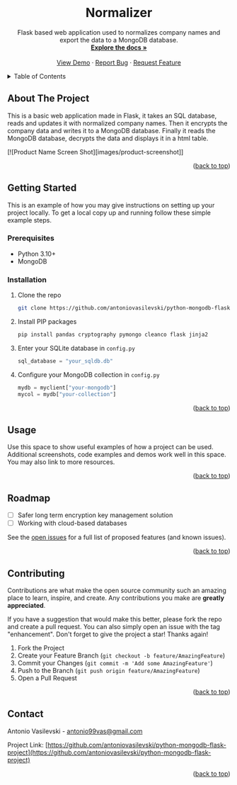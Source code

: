 ﻿<!-- PROJECT LOGO -->
<br />

<h1 align="center">Normalizer</h1>

  <p align="center">
    Flask based web application used to normalizes company names and export the data to a MongoDB database.
    <br />
    <a href="https://github.com/antoniovasilevski/python-mongodb-flask-project"><strong>Explore the docs »</strong></a>
    <br />
    <br />
    <a href="https://github.com/antoniovasilevski/python-mongodb-flask-project">View Demo</a>
    ·
    <a href="https://github.com/antoniovasilevski/python-mongodb-flask-project/issues">Report Bug</a>
    ·
    <a href="https://github.com/antoniovasilevski/python-mongodb-flask-project/issues">Request Feature</a>
  </p>
</div>



<!-- TABLE OF CONTENTS -->
<details>
  <summary>Table of Contents</summary>
  <ol>
    <li>
      <a href="#about-the-project">About The Project</a>
    </li>
    <li>
      <a href="#getting-started">Getting Started</a>
      <ul>
        <li><a href="#prerequisites">Prerequisites</a></li>
        <li><a href="#installation">Installation</a></li>
      </ul>
    </li>
    <li><a href="#usage">Usage</a></li>
    <li><a href="#roadmap">Roadmap</a></li>
    <li><a href="#contributing">Contributing</a></li>
    <li><a href="#license">License</a></li>
    <li><a href="#contact">Contact</a></li>
  </ol>
</details>



<!-- ABOUT THE PROJECT -->
## About The Project

This is a basic web application made in Flask, it takes an SQL database, reads and updates it with normalized company names.
Then it encrypts the company data and writes it to a MongoDB database.
Finally it reads the MongoDB database, decrypts the data and displays it in a html table.

[![Product Name Screen Shot][images/product-screenshot]]

<p align="right">(<a href="#readme-top">back to top</a>)</p>


<!-- GETTING STARTED -->
## Getting Started

This is an example of how you may give instructions on setting up your project locally.
To get a local copy up and running follow these simple example steps.

### Prerequisites

* Python 3.10+
* MongoDB

### Installation

1. Clone the repo
   ```sh
   git clone https://github.com/antoniovasilevski/python-mongodb-flask-project
   ```
2. Install PIP packages
   ```sh
   pip install pandas cryptography pymongo cleanco flask jinja2
   ```
3. Enter your SQLite database in `config.py`
   ```py
   sql_database = "your_sqldb.db"
   ```
4. Configure your MongoDB collection in `config.py`
   ```py
   mydb = myclient["your-mongodb"]
   mycol = mydb["your-collection"]
   ```

<p align="right">(<a href="#readme-top">back to top</a>)</p>



<!-- USAGE EXAMPLES -->
## Usage 
<!-- TODO Finish this -->
Use this space to show useful examples of how a project can be used. Additional screenshots, code examples and demos work well in this space. You may also link to more resources.

<p align="right">(<a href="#readme-top">back to top</a>)</p>



<!-- ROADMAP -->
## Roadmap

- [ ] Safer long term encryption key management solution
- [ ] Working with cloud-based databases

See the [open issues](https://github.com/antoniovasilevski/python-mongodb-flask-project/issues) for a full list of proposed features (and known issues).

<p align="right">(<a href="#readme-top">back to top</a>)</p>



<!-- CONTRIBUTING -->
## Contributing

Contributions are what make the open source community such an amazing place to learn, inspire, and create. Any contributions you make are **greatly appreciated**.

If you have a suggestion that would make this better, please fork the repo and create a pull request. You can also simply open an issue with the tag "enhancement".
Don't forget to give the project a star! Thanks again!

1. Fork the Project
2. Create your Feature Branch (`git checkout -b feature/AmazingFeature`)
3. Commit your Changes (`git commit -m 'Add some AmazingFeature'`)
4. Push to the Branch (`git push origin feature/AmazingFeature`)
5. Open a Pull Request

<p align="right">(<a href="#readme-top">back to top</a>)</p>


<!-- CONTACT -->
## Contact

Antonio Vasilevski - antonio99vas@gmail.com

Project Link: [https://github.com/antoniovasilevski/python-mongodb-flask-project](https://github.com/antoniovasilevski/python-mongodb-flask-project)

<p align="right">(<a href="#readme-top">back to top</a>)</p>



<!-- MARKDOWN LINKS & IMAGES -->
<!-- https://www.markdownguide.org/basic-syntax/#reference-style-links -->
[contributors-shield]: https://img.shields.io/github/contributors/github_username/repo_name.svg?style=for-the-badge
[contributors-url]: https://github.com/antoniovasilevski/python-mongodb-flask-project/graphs/contributors
[forks-shield]: https://img.shields.io/github/forks/github_username/repo_name.svg?style=for-the-badge
[forks-url]: https://github.com/antoniovasilevski/python-mongodb-flask-project/network/members
[stars-shield]: https://img.shields.io/github/stars/github_username/repo_name.svg?style=for-the-badge
[stars-url]: https://github.com/antoniovasilevski/python-mongodb-flask-project/stargazers
[issues-shield]: https://img.shields.io/github/issues/github_username/repo_name.svg?style=for-the-badge
[issues-url]: https://github.com/antoniovasilevski/python-mongodb-flask-project/issues
[license-shield]: https://img.shields.io/github/license/github_username/repo_name.svg?style=for-the-badge
[license-url]: https://github.com/antoniovasilevski/python-mongodb-flask-project/blob/master/LICENSE.txt
[linkedin-shield]: https://img.shields.io/badge/-LinkedIn-black.svg?style=for-the-badge&logo=linkedin&colorB=555
[linkedin-url]: https://linkedin.com/in/linkedin_username
[product-screenshot]: images/project-example.png
[Next.js]: https://img.shields.io/badge/next.js-000000?style=for-the-badge&logo=nextdotjs&logoColor=white
[Next-url]: https://nextjs.org/
[React.js]: https://img.shields.io/badge/React-20232A?style=for-the-badge&logo=react&logoColor=61DAFB
[React-url]: https://reactjs.org/
[Vue.js]: https://img.shields.io/badge/Vue.js-35495E?style=for-the-badge&logo=vuedotjs&logoColor=4FC08D
[Vue-url]: https://vuejs.org/
[Angular.io]: https://img.shields.io/badge/Angular-DD0031?style=for-the-badge&logo=angular&logoColor=white
[Angular-url]: https://angular.io/
[Svelte.dev]: https://img.shields.io/badge/Svelte-4A4A55?style=for-the-badge&logo=svelte&logoColor=FF3E00
[Svelte-url]: https://svelte.dev/
[Laravel.com]: https://img.shields.io/badge/Laravel-FF2D20?style=for-the-badge&logo=laravel&logoColor=white
[Laravel-url]: https://laravel.com
[Bootstrap.com]: https://img.shields.io/badge/Bootstrap-563D7C?style=for-the-badge&logo=bootstrap&logoColor=white
[Bootstrap-url]: https://getbootstrap.com
[JQuery.com]: https://img.shields.io/badge/jQuery-0769AD?style=for-the-badge&logo=jquery&logoColor=white
[JQuery-url]: https://jquery.com 
